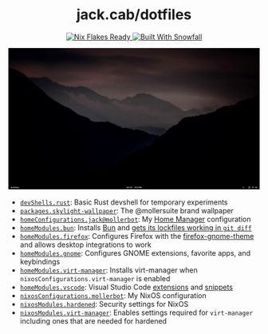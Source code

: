 <h1 align="center">jack.cab/dotfiles</h1>

<p align="center">
 <a href="https://nixos.wiki/wiki/Flakes" target="_blank">
  <img alt="Nix Flakes Ready" src="https://img.shields.io/static/v1?logo=nixos&logoColor=d8dee9&label=Nix%20Flakes&labelColor=5e81ac&message=Ready&color=d8dee9&style=for-the-badge">
</a>
 <a href="https://github.com/snowfallorg/lib" target="_blank">
  <img alt="Built With Snowfall" src="https://img.shields.io/static/v1?logoColor=d8dee9&label=Built%20With&labelColor=5e81ac&message=Snowfall&color=d8dee9&style=for-the-badge">
 </a>
</p>

![Fullscreen screenshot of a GNOME desktop. Wallpaper is Unsplash photo "silhouette of mountains during daytime" modified to make the foreground mountain pure black. JPEG artifacts are visible. GNOME's topbar has been moved to the bottom, made slightly smaller, font changed to Inter, and has the power icon removed with an X11 icon added to the right.](./screenshot.png)

* [`devShells.rust`](./packages/skylight-wallpaper/default.nix): Basic Rust devshell for temporary experiments
* [`packages.skylight-wallpaper`](./packages/skylight-wallpaper/default.nix): The @mollersuite brand wallpaper
* [`homeConfigurations.jack@mollerbot`](./homes/x86_64-linux/jack@mollerbot/default.nix): My [Home Manager](https://home-manager.dev) configuration
* [`homeModules.bun`](./modules/home/bun/default.nix): Installs [Bun](https://bun.sh) and [gets its lockfiles working in `git diff`](https://bun.sh/docs/install/lockfile#how-do-i-git-diff-bun-s-lockfile)
* [`homeModules.firefox`](./modules/home/firefox/default.nix): Configures Firefox with the [firefox-gnome-theme](https://github.com/rafaelmardojai/firefox-gnome-theme) and allows desktop integrations to work
* [`homeModules.gnome`](./modules/home/gnome/default.nix): Configures GNOME extensions, favorite apps, and keybindings
* [`homeModules.virt-manager`](./modules/home/virt-manager/default.nix): Installs virt-manager when `nixosConfigurations.virt-manager` is enabled
* [`homeModules.vscode`](./modules/home/vscode/default.nix): Visual Studio Code [extensions](./modules/home/vscode/extensions.nix) and [snippets](./modules/home/vscode/snippets.nix)
* [`nixosConfigurations.mollerbot`](./systems/x86_64-linux/mollerbot/default.nix): My NixOS configuration
* [`nixosModules.hardened`](./modules/nixos/hardened/default.nix): Security settings for NixOS
* [`nixosModules.virt-manager`](./modules/nixos/virt-manager/default.nix): Enables settings required for `virt-manager` including ones that are needed for hardened
